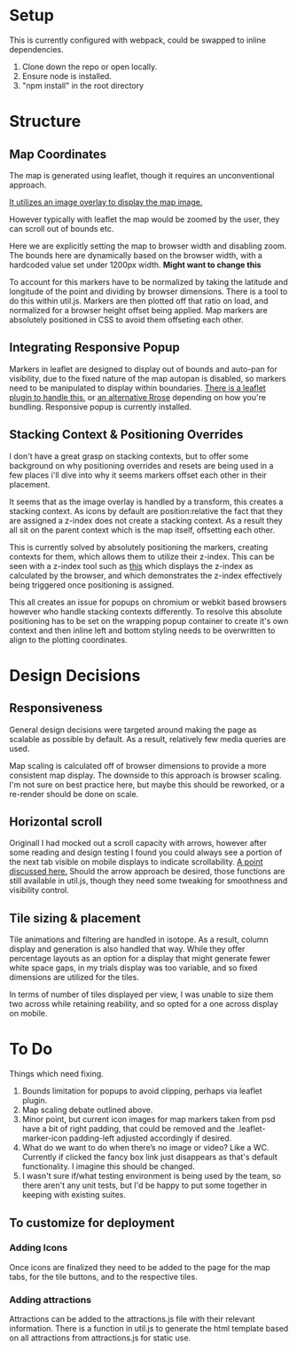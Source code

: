 # Setup
This is currently configured with webpack, could be swapped to inline dependencies.
1. Clone down the repo or open locally.
2. Ensure node is installed.
3. "npm install" in the root directory

# Structure
## Map Coordinates
The map is generated using leaflet, though it requires an unconventional approach.

[It utilizes an image overlay to display the map image.](https://leafletjs.com/examples/crs-simple/crs-simple.html)

However typically with leaflet the map would be zoomed by the user, they can scroll out of bounds etc. 

Here we are explicitly setting the map to browser width and disabling zoom. The bounds here are dynamically based on the browser width, with a hardcoded value set under 1200px width. **Might want to change this**

To account for this markers have to be normalized by taking the latitude and longitude of the point and dividing by browser dimensions. There is a tool to do this within util.js. Markers are then plotted off that ratio on load, and normalized for a browser height offset being applied. Map markers are absolutely positioned in CSS to avoid them offseting each other. 

## Integrating Responsive Popup  
Markers in leaflet are designed to display out of bounds and auto-pan for visibility, due to the fixed nature of the map autopan is disabled, so markers need to be manipulated to display within boundaries. [There is a leaflet plugin to handle this.](https://www.npmjs.com/package/leaflet-responsive-popup) or [an alternative Rrose](https://github.com.cnpmjs.org/sephcoster/rrose) depending on how you're bundling. Responsive popup is currently installed. 

## Stacking Context & Positioning Overrides
I don't have a great grasp on stacking contexts, but to offer some background on why positioning overrides and resets are being used in a few places i'll dive into why it seems markers offset each other in their placement. 

It seems that as the image overlay is handled by a transform, this creates a stacking context. As icons by default are position:relative the fact that they are assigned a z-index does not create a stacking context. As a result they all sit on the parent context which is the map itself, offsetting each other. 

This is currently solved by absolutely positioning the markers, creating contexts for them, which allows them to utilize their z-index. This can be seen with a z-index tool such as [this](https://github.com/gwwar/z-context) which displays the z-index as calculated by the browser, and which demonstrates the z-index effectively being triggered once positioning is assigned.

This all creates an issue for popups on chromium or webkit based browsers however who handle stacking contexts differently. To resolve this absolute positioning has to be set on the wrapping popup container to create it's own context and then inline left and bottom styling needs to be overwritten to align to the plotting coordinates.

# Design Decisions
## Responsiveness
General design decisions were targeted around making the page as scalable as possible by default. As a result, relatively few media queries are used. 

Map scaling is calculated off of browser dimensions to provide a more consistent map display. The downside to this approach is browser scaling. I'm not sure on best practice here, but maybe this should be reworked, or a re-render should be done on scale. 

## Horizontal scroll
Originall I had mocked out a scroll capacity with arrows, however after some reading and design testing I found you could always see a portion of the next tab visible on mobile displays to indicate scrollability. [A point discussed here.](https://uxplanet.org/horizontal-scrolling-in-mobile-643c81901af3) Should the arrow approach be desired, those functions are still available in util.js, though they need some tweaking for smoothness and visibility control. 

## Tile sizing & placement
Tile animations and filtering are handled in isotope. As a result, column display and generation is also handled that way. While they offer percentage layouts as an option for a display that might generate fewer white space gaps, in my trials display was too variable, and so fixed dimensions are utilized for the tiles. 

In terms of number of tiles displayed per view, I was unable to size them two across while retaining reability, and so opted for a one across display on mobile. 


# To Do 
Things which need fixing.
1. Bounds limitation for popups to avoid clipping, perhaps via leaflet plugin. 
2. Map scaling debate outlined above.
3. Minor point, but current icon images for map markers taken from psd have a bit of right padding, that could be removed and the .leaflet-marker-icon padding-left adjusted accordingly if desired.
4. What do we want to do when there’s no image or video? Like a WC. Currently if clicked the fancy box link just disappears as that's default functionality. I imagine this should be changed.
5. I wasn't sure if/what testing environment is being used by the team, so there aren't any unit tests, but I'd be happy to put some together in keeping with existing suites. 

## To customize for deployment
### Adding Icons
Once icons are finalized they need to be added to the page for the map tabs, for the tile buttons, and to the respective tiles. 

### Adding attractions
Attractions can be added to the attractions.js file with their relevant information. There is a function in util.js to generate the html template based on all attractions from attractions.js for static use. 
